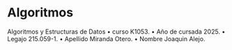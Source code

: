 # Algoritmos
 Algoritmos y Estructuras de Datos 
 • curso K1053.
 • Año de cursada 2025. 
 • Legajo 215.059-1. 
 • Apellido Miranda Otero. 
 • Nombre Joaquin Alejo.
